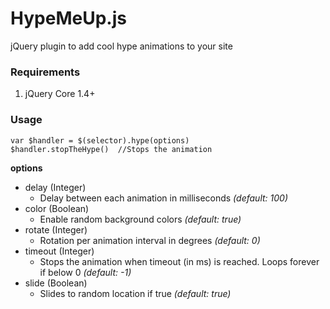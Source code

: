 # HypeMeUp.js
jQuery plugin to add cool hype animations to your site

### Requirements
1. jQuery Core 1.4+

### Usage
```
var $handler = $(selector).hype(options)
$handler.stopTheHype()  //Stops the animation
```

**options**
- delay (Integer)
    + Delay between each animation in milliseconds *(default: 100)*
- color (Boolean)
    + Enable random background colors *(default: true)*
- rotate (Integer)
    + Rotation per animation interval in degrees *(default: 0)*
- timeout (Integer)
    + Stops the animation when timeout (in ms) is reached. Loops forever if below 0 *(default: -1)*
- slide (Boolean)
    + Slides to random location if true *(default: true)*

